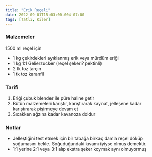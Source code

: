 ```yaml
---
title: "Erik Reçeli"
date: 2022-09-01T15:03:00.004-07:00
tags: [Tatlı, Kiler]
---
```


### Malzemeler

1500 ml reçel için

- 1 kg çekirdekleri ayıklanmış erik veya mürdüm eriği
- 1 kg 1:1 Gelierzucker (reçel şekeri? pektinli)
- 2 tk toz tarçın
- 1 tk toz karanfil

### Tarifi

1. Eriği çubuk blender ile püre haline getir
2. Bütün malzemeleri karıştır, karıştırarak kaynat, jelleşene kadar karıştırarak pişirmeye devam et
3. Sıcakken ağzına kadar kavanoza doldur

### Notlar

- Jelleştiğini test etmek için bir tabağa birkaç damla reçel döküp soğumasını bekle. Soğuduğundaki kıvamı iyiyse olmuş demektir.
- 1:1 yerine 2:1 veya 3:1 alıp ekstra şeker koymak aynı olmuyormuş

